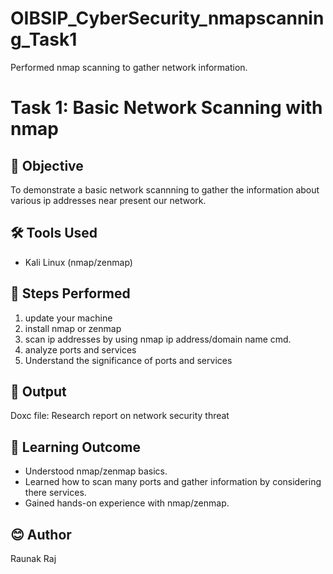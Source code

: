 # OIBSIP_CyberSecurity_nmapscanning_Task1
Performed nmap scanning to gather network information.

# Task 1: Basic Network Scanning with nmap

## 🔐 Objective

To demonstrate a basic network scannning to gather the information about various ip addresses near present our network.

## 🛠 Tools Used
- Kali Linux (nmap/zenmap)

## 🔎 Steps Performed
1. update your machine
2. install nmap or zenmap
3. scan ip addresses by using nmap ip address/domain name cmd.
4. analyze ports and services
5. Understand the significance of ports and services

## 📸 Output
Doxc file: Research report on network security threat

## 📘 Learning Outcome
- Understood nmap/zenmap basics.
- Learned how to scan many ports and gather information by considering there services.
- Gained hands-on experience with nmap/zenmap.

## 😊 Author
Raunak Raj
